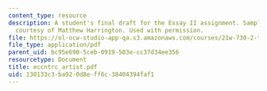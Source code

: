 ```yaml
---
content_type: resource
description: A student's final draft for the Essay II assignment. Sample student essay
  courtesy of Matthew Harrington. Used with permission.
file: https://ol-ocw-studio-app-qa.s3.amazonaws.com/courses/21w-730-2-the-creative-spark-fall-2004/130133c3ba920d8eff6c38404394faf1_eccntrc_artist.pdf
file_type: application/pdf
parent_uid: bc95e690-5ceb-0919-503e-cc37d34ee356
resourcetype: Document
title: eccntrc_artist.pdf
uid: 130133c3-ba92-0d8e-ff6c-38404394faf1
---
```

